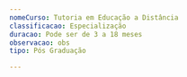 ```yaml
---
nomeCurso: Tutoria em Educação a Distância
classificacao: Especialização
duracao: Pode ser de 3 a 18 meses
observacao: obs
tipo: Pós Graduação

---
```


